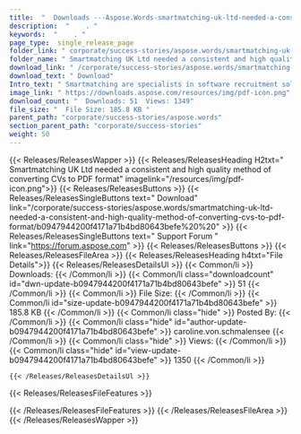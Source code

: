 ```yaml
---
title:  "  Downloads ---Aspose.Words-smartmatching-uk-ltd-needed-a-consistent-and-high-quality-method-of-converting-cvs-to-pdf-format . " 
description:  "    . " 
keywords:  "    . " 
page_type:  single_release_page
folder_link: " corporate/success-stories/aspose.words/smartmatching-uk-ltd-needed-a-consistent-and-high-quality-method-of-converting-cvs-to-pdf-format/"
folder_name: " Smartmatching UK Ltd needed a consistent and high quality method of converting CVs to PDF format"
download_link: " /corporate/success-stories/aspose.words/smartmatching-uk-ltd-needed-a-consistent-and-high-quality-method-of-converting-cvs-to-pdf-format/b0947944200f4171a71b4bd80643befe"
download_text: " Download"
Intro_text: " Smartmatching are specialists in software recruitment solutions based in the UK...."
image_link: " https://downloads.aspose.com/resources/img/pdf-icon.png"
download_count: "  Downloads: 51  Views: 1349"
file_size: "  File Size: 185.8 KB "
parent_path: "corporate/success-stories/aspose.words"
section_parent_path: "corporate/success-stories"
weight: 50 
---
```


{{< Releases/ReleasesWapper >}}
  {{< Releases/ReleasesHeading H2txt=" Smartmatching UK Ltd needed a consistent and high quality method of converting CVs to PDF format" imagelink="/resources/img/pdf-icon.png">}}
  {{< Releases/ReleasesButtons >}}
    {{< Releases/ReleasesSingleButtons text=" Download" link="/corporate/success-stories/aspose.words/smartmatching-uk-ltd-needed-a-consistent-and-high-quality-method-of-converting-cvs-to-pdf-format/b0947944200f4171a71b4bd80643befe%20%20" >}}
    {{< Releases/ReleasesSingleButtons text=" Support Forum " link="https://forum.aspose.com" >}}
  {{< Releases/ReleasesButtons >}}
  {{< Releases/ReleasesFileArea >}}
    {{< Releases/ReleasesHeading h4txt="File Details">}}
    {{< Releases/ReleasesDetailsUl >}}
            {{< Common/li  >}} Downloads: {{< /Common/li >}} 
      {{< Common/li class="downloadcount" id="dwn-update-b0947944200f4171a71b4bd80643befe" >}} 51 {{< /Common/li >}} 
      {{< Common/li  >}} File Size: {{< /Common/li >}} 
      {{< Common/li id="size-update-b0947944200f4171a71b4bd80643befe" >}} 185.8 KB {{< /Common/li >}} 
      {{< Common/li  class="hide" >}} Posted By: {{< /Common/li >}} 
      {{< Common/li class="hide" id="author-update-b0947944200f4171a71b4bd80643befe" >}} caroline.von.schmalensee {{< /Common/li >}} 
      {{< Common/li class="hide"  >}} Views: {{< /Common/li >}} 
      {{< Common/li class="hide" id="view-update-b0947944200f4171a71b4bd80643befe" >}} 1350 {{< /Common/li >}} 

    {{< /Releases/ReleasesDetailsUl >}}

  {{< Releases/ReleasesFileFeatures >}}
      
  {{< /Releases/ReleasesFileFeatures >}}
 {{< /Releases/ReleasesFileArea >}}
{{< /Releases/ReleasesWapper >}}


